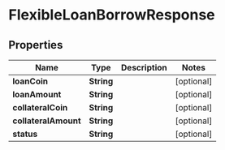 

# FlexibleLoanBorrowResponse


## Properties

| Name | Type | Description | Notes |
|------------ | ------------- | ------------- | -------------|
|**loanCoin** | **String** |  |  [optional] |
|**loanAmount** | **String** |  |  [optional] |
|**collateralCoin** | **String** |  |  [optional] |
|**collateralAmount** | **String** |  |  [optional] |
|**status** | **String** |  |  [optional] |



